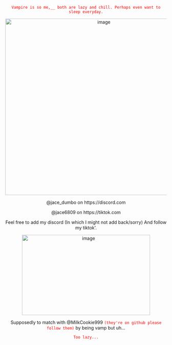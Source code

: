 <p align="center">
<code style="color : red">Vampire is so me,__ both are lazy and chill. Perhaps even want to sleep everyday.</code>
<p align="center">
  <img width="600" height="550" alt="image" src="https://github.com/user-attachments/assets/3b4b758e-cd60-4ad4-84f8-82375ce08c07" />
<p align="center">
  @jace_dumbo on https://discord.com 
<p align="center">
@jace6809 on https://tiktok.com
<p align="center">
Feel free to add my discord (In which I might not add back/sorry) And follow my tiktok'.
<p align="center">
  <img width="400" height="250" alt="image" src="https://github.com/user-attachments/assets/46b1fae9-eef1-4202-bc5e-82a3034e295d" />
<p align="center">
Supposedly to match with @MilkCookie999 <code style="color : red">(they're on github please follow them)</code>
 by being vamp but uh...
<p align="center">
<code style="color : red">Too lazy...</code>
